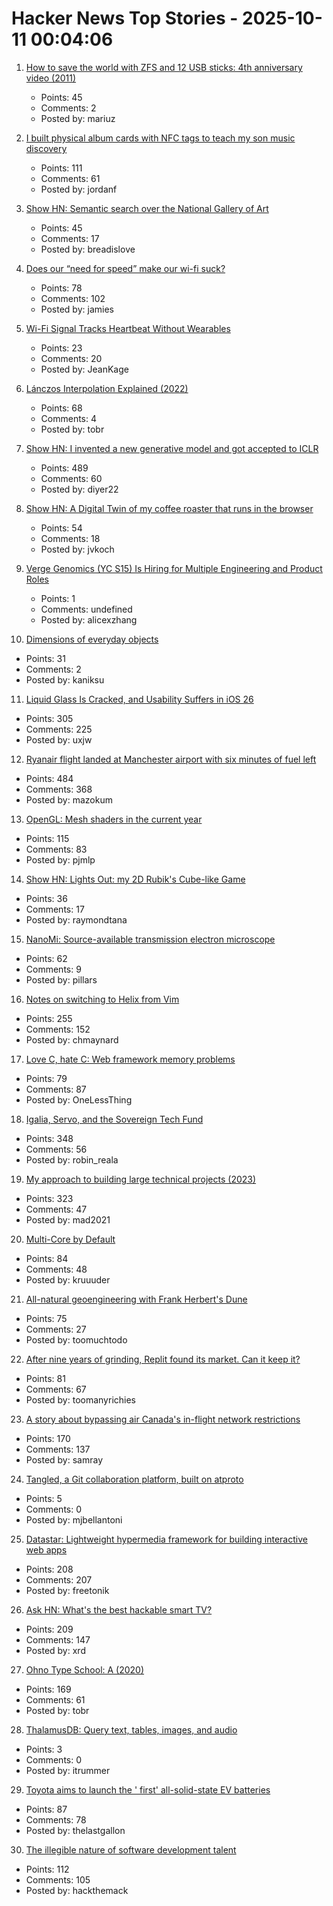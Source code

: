 # Hacker News Top Stories - 2025-10-11 00:04:06

1. [How to save the world with ZFS and 12 USB sticks: 4th anniversary video (2011)](https://constantin.glez.de/posts/2011-01-24-how-to-save-the-world-with-zfs-and-12-usb-sticks-4th-anniversary-video-re-release-edition/)
   - Points: 45
   - Comments: 2
   - Posted by: mariuz

2. [I built physical album cards with NFC tags to teach my son music discovery](https://fulghum.io/album-cards)
   - Points: 111
   - Comments: 61
   - Posted by: jordanf

3. [Show HN: Semantic search over the National Gallery of Art](https://nga.demo.mixedbread.com/)
   - Points: 45
   - Comments: 17
   - Posted by: breadislove

4. [Does our “need for speed” make our wi-fi suck?](https://orb.net/blog/does-speed-make-wifi-suck)
   - Points: 78
   - Comments: 102
   - Posted by: jamies

5. [Wi-Fi Signal Tracks Heartbeat Without Wearables](https://spectrum.ieee.org/wi-fi-signal-heartbeat-detection)
   - Points: 23
   - Comments: 20
   - Posted by: JeanKage

6. [Lánczos Interpolation Explained (2022)](https://mazzo.li/posts/lanczos.html)
   - Points: 68
   - Comments: 4
   - Posted by: tobr

7. [Show HN: I invented a new generative model and got accepted to ICLR](https://discrete-distribution-networks.github.io/)
   - Points: 489
   - Comments: 60
   - Posted by: diyer22

8. [Show HN: A Digital Twin of my coffee roaster that runs in the browser](https://autoroaster.com/)
   - Points: 54
   - Comments: 18
   - Posted by: jvkoch

9. [Verge Genomics (YC S15) Is Hiring for Multiple Engineering and Product Roles](undefined)
   - Points: 1
   - Comments: undefined
   - Posted by: alicexzhang

10. [Dimensions of everyday objects](https://www.dimensions.com/)
   - Points: 31
   - Comments: 2
   - Posted by: kaniksu

11. [Liquid Glass Is Cracked, and Usability Suffers in iOS 26](https://www.nngroup.com/articles/liquid-glass/)
   - Points: 305
   - Comments: 225
   - Posted by: uxjw

12. [Ryanair flight landed at Manchester airport with six minutes of fuel left](https://www.theguardian.com/business/2025/oct/10/ryanair-flight-landed-at-manchester-airport-with-six-minutes-of-fuel-left-flight-log-suggests)
   - Points: 484
   - Comments: 368
   - Posted by: mazokum

13. [OpenGL: Mesh shaders in the current year](https://www.supergoodcode.com/mesh-shaders-in-the-current-year/)
   - Points: 115
   - Comments: 83
   - Posted by: pjmlp

14. [Show HN: Lights Out: my 2D Rubik's Cube-like Game](https://raymondtana.github.io/projects/pages/Lights_Out.html)
   - Points: 36
   - Comments: 17
   - Posted by: raymondtana

15. [NanoMi: Source-available transmission electron microscope](https://nanomi.org/)
   - Points: 62
   - Comments: 9
   - Posted by: pillars

16. [Notes on switching to Helix from Vim](https://jvns.ca/blog/2025/10/10/notes-on-switching-to-helix-from-vim/)
   - Points: 255
   - Comments: 152
   - Posted by: chmaynard

17. [Love C, hate C: Web framework memory problems](https://alew.is/lava.html)
   - Points: 79
   - Comments: 87
   - Posted by: OneLessThing

18. [Igalia, Servo, and the Sovereign Tech Fund](https://www.igalia.com/2025/10/09/Igalia,-Servo,-and-the-Sovereign-Tech-Fund.html)
   - Points: 348
   - Comments: 56
   - Posted by: robin_reala

19. [My approach to building large technical projects (2023)](https://mitchellh.com/writing/building-large-technical-projects)
   - Points: 323
   - Comments: 47
   - Posted by: mad2021

20. [Multi-Core by Default](https://www.rfleury.com/p/multi-core-by-default)
   - Points: 84
   - Comments: 48
   - Posted by: kruuuder

21. [All-natural geoengineering with Frank Herbert's Dune](https://www.governance.fyi/p/all-natural-geoengineering-with-frank)
   - Points: 75
   - Comments: 27
   - Posted by: toomuchtodo

22. [After nine years of grinding, Replit found its market. Can it keep it?](https://techcrunch.com/2025/10/02/after-nine-years-of-grinding-replit-finally-found-its-market-can-it-keep-it/)
   - Points: 81
   - Comments: 67
   - Posted by: toomanyrichies

23. [A story about bypassing air Canada's in-flight network restrictions](https://ramsayleung.github.io/en/post/2025/a_story_about_bypassing_air_canadas_in-flight_network_restrictions/)
   - Points: 170
   - Comments: 137
   - Posted by: samray

24. [Tangled, a Git collaboration platform, built on atproto](https://blog.tangled.org/intro)
   - Points: 5
   - Comments: 0
   - Posted by: mjbellantoni

25. [Datastar: Lightweight hypermedia framework for building interactive web apps](https://data-star.dev/)
   - Points: 208
   - Comments: 207
   - Posted by: freetonik

26. [Ask HN: What's the best hackable smart TV?](undefined)
   - Points: 209
   - Comments: 147
   - Posted by: xrd

27. [Ohno Type School: A (2020)](https://ohnotype.co/blog/ohno-type-school-a)
   - Points: 169
   - Comments: 61
   - Posted by: tobr

28. [ThalamusDB: Query text, tables, images, and audio](https://github.com/itrummer/thalamusdb)
   - Points: 3
   - Comments: 0
   - Posted by: itrummer

29. [Toyota aims to launch the ' first' all-solid-state EV batteries](https://electrek.co/2025/10/08/toyota-aims-to-launch-worlds-first-all-solid-state-ev-batteries/)
   - Points: 87
   - Comments: 78
   - Posted by: thelastgallon

30. [The illegible nature of software development talent](https://surfingcomplexity.blog/2025/10/08/the-illegible-nature-of-software-development-talent/)
   - Points: 112
   - Comments: 105
   - Posted by: hackthemack

